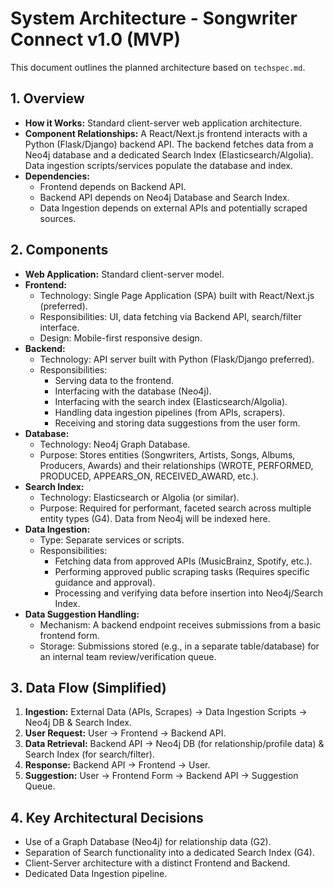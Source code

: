 # System Architecture - Songwriter Connect v1.0 (MVP)

This document outlines the planned architecture based on `techspec.md`.

## 1. Overview

*   **How it Works:** Standard client-server web application architecture.
*   **Component Relationships:** A React/Next.js frontend interacts with a Python (Flask/Django) backend API. The backend fetches data from a Neo4j database and a dedicated Search Index (Elasticsearch/Algolia). Data ingestion scripts/services populate the database and index.
*   **Dependencies:**
    *   Frontend depends on Backend API.
    *   Backend API depends on Neo4j Database and Search Index.
    *   Data Ingestion depends on external APIs and potentially scraped sources.

## 2. Components

*   **Web Application:** Standard client-server model.
*   **Frontend:**
    *   Technology: Single Page Application (SPA) built with React/Next.js (preferred).
    *   Responsibilities: UI, data fetching via Backend API, search/filter interface.
    *   Design: Mobile-first responsive design.
*   **Backend:**
    *   Technology: API server built with Python (Flask/Django preferred).
    *   Responsibilities:
        *   Serving data to the frontend.
        *   Interfacing with the database (Neo4j).
        *   Interfacing with the search index (Elasticsearch/Algolia).
        *   Handling data ingestion pipelines (from APIs, scrapers).
        *   Receiving and storing data suggestions from the user form.
*   **Database:**
    *   Technology: Neo4j Graph Database.
    *   Purpose: Stores entities (Songwriters, Artists, Songs, Albums, Producers, Awards) and their relationships (WROTE, PERFORMED, PRODUCED, APPEARS_ON, RECEIVED_AWARD, etc.).
*   **Search Index:**
    *   Technology: Elasticsearch or Algolia (or similar).
    *   Purpose: Required for performant, faceted search across multiple entity types (G4). Data from Neo4j will be indexed here.
*   **Data Ingestion:**
    *   Type: Separate services or scripts.
    *   Responsibilities:
        *   Fetching data from approved APIs (MusicBrainz, Spotify, etc.).
        *   Performing approved public scraping tasks (Requires specific guidance and approval).
        *   Processing and verifying data before insertion into Neo4j/Search Index.
*   **Data Suggestion Handling:**
    *   Mechanism: A backend endpoint receives submissions from a basic frontend form.
    *   Storage: Submissions stored (e.g., in a separate table/database) for an internal team review/verification queue.

## 3. Data Flow (Simplified)

1.  **Ingestion:** External Data (APIs, Scrapes) -> Data Ingestion Scripts -> Neo4j DB & Search Index.
2.  **User Request:** User -> Frontend -> Backend API.
3.  **Data Retrieval:** Backend API -> Neo4j DB (for relationship/profile data) & Search Index (for search/filter).
4.  **Response:** Backend API -> Frontend -> User.
5.  **Suggestion:** User -> Frontend Form -> Backend API -> Suggestion Queue.

## 4. Key Architectural Decisions

*   Use of a Graph Database (Neo4j) for relationship data (G2).
*   Separation of Search functionality into a dedicated Search Index (G4).
*   Client-Server architecture with a distinct Frontend and Backend.
*   Dedicated Data Ingestion pipeline. 